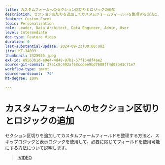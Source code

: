 ```yaml
---
title: カスタムフォームへのセクション区切りとロジックの追加
description: セクション区切りを追加してカスタムフォームフィールドを整理する方法と、スキップロジックと表示ロジックを使用して、必要に応じてフィールドを使用可能にする方法について説明します。
feature: Custom Forms
topic: Personalization
role: Leader, Data Architect, Data Engineer, Admin, User
level: Intermediate
doc-type: Feature Video
duration: 0
last-substantial-update: 2024-09-23T00:00:00Z
jira: KT-14099
thumbnail: 3425935.jpeg
exl-id: e9563b1d-e0e4-4d48-97b1-57f154df4ae2
source-git-commit: 37a1c8c492af68ccdee9bd7688ff4d07b41c71e7
workflow-type: tm+mt
source-wordcount: '74'
ht-degree: 100%

---
```


# カスタムフォームへのセクション区切りとロジックの追加

セクション区切りを追加してカスタムフォームフィールドを整理する方法と、スキップロジックと表示ロジックを使用して、必要に応じてフィールドを使用可能にする方法について説明します。

>[!VIDEO](https://video.tv.adobe.com/v/3425935/?quality=12&learn=on)
